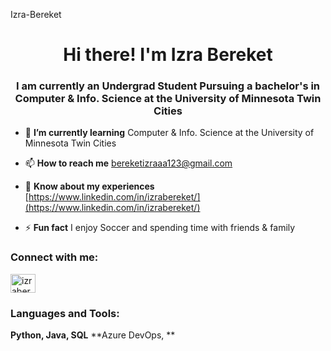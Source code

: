 Izra-Bereket
<h1 align="center">Hi there! I'm Izra Bereket</h1>
<h3 align="center"> I am currently an Undergrad Student Pursuing a bachelor's in Computer & Info. Science at the University of Minnesota Twin Cities </h3>

- 🌱 **I’m currently learning** Computer & Info. Science at the University of Minnesota Twin Cities

- 📫 **How to reach me** bereketizraaa123@gmail.com

- 📄 **Know about my experiences** [https://www.linkedin.com/in/izrabereket/](https://www.linkedin.com/in/izrabereket/)

- ⚡ **Fun fact** I enjoy Soccer and spending time with friends & family

<h3 align="left">Connect with me:</h3>
<p align="left">
<a href="https://linkedin.com/in/izrabereket" target="blank"><img align="center" src="https://raw.githubusercontent.com/rahuldkjain/github-profile-readme-generator/master/src/images/icons/Social/linked-in-alt.svg" alt="izrabereket" height="30" width="40" /></a>
</p>

<h3 align="left">Languages and Tools:</h3>

**Python, Java, SQL**
**Azure DevOps, **
